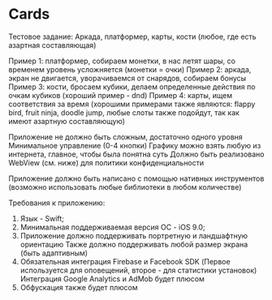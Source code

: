 # Cards

Тестовое задание: Аркада, платформер, карты, кости (любое, где есть азартная составляющая)

Пример 1: платформер, собираем монетки, в нас летят шары, со временем уровень усложняется (монетки = очки)
Пример 2: аркада, экран не двигается, уворачиваемся от снарядов, собираем бонусы
Пример 3: кости, бросаем кубики, делаем определенные действия по очкам кубиков (хороший пример - dnd)
Пример 4: карты, ищем соответствия за время
(хорошими примерами также являются: flappy bird, fruit ninja, doodle jump, любые слоты также подойдут, так как имеют азартную составляющую)

Приложение не должно быть сложным, достаточно одного уровня
Минимальное управление (0-4 кнопки)
Графику можно взять любую из интернета, главное, чтобы была понятна суть
Должно быть реализовано WebView (см. ниже) для политики конфиденциальности

Приложение должно быть написано с помощью нативных инструментов
(возможно использовать любые библиотеки в любом количестве)

Требования к приложению:
1) Язык - Swift;
2) Минимальная поддерживаемая версия ОС - iOS 9.0;
3) Приложение должно поддерживать портретную и ландшафтную ориентацию
Также должно поддерживать любой размер экрана (быть адаптивным)
4) Обязательная интеграция Firebase и Facebook SDK (Первое используется для оповещений, второе - для статистики установок)
Интеграция Google Analytics и AdMob будет плюсом
5) Обфускация также будет плюсом
